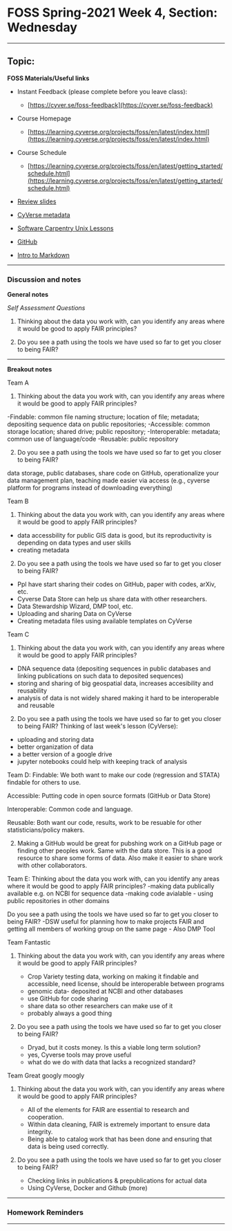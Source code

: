 # FOSS Spring-2021 Week 4, Section: Wednesday

----
## Topic: 

**FOSS Materials/Useful links**


- Instant Feedback (please complete before you leave class):
    - [https://cyver.se/foss-feedback](https://cyver.se/foss-feedback)
- Course Homepage 
    - [https://learning.cyverse.org/projects/foss/en/latest/index.html](https://learning.cyverse.org/projects/foss/en/latest/index.html)
- Course Schedule 
    - [https://learning.cyverse.org/projects/foss/en/latest/getting_started/schedule.html](https://learning.cyverse.org/projects/foss/en/latest/getting_started/schedule.html)

- [Review slides](https://de.cyverse.org/dl/d/7BA4D9B2-ABB2-4D00-9B09-EF80C565AF57/foss_week4_review.pdf)
- [CyVerse metadata](https://learning.cyverse.org/projects/data_store_guide/en/latest/step3.html?highlight=metadata)
- [Software Carpentry Unix Lessons](http://swcarpentry.github.io/shell-novice/)
- [GitHub](https://github.com/)
- [Intro to Markdown](https://github.com/adam-p/markdown-here/wiki/Markdown-Cheatsheet)

---- 
### Discussion and notes

**General notes**

*Self Assessment Questions*

1. Thinking about the data you work with, can you identify any areas where it would be good to apply FAIR principles?

2. Do you see a path using the tools we have used so far to get you closer to being FAIR? 



---

**Breakout notes**

Team A 
1. Thinking about the data you work with, can you identify any areas where it would be good to apply FAIR principles?

-Findable: common file naming structure; location of file; metadata; depositing sequence data on public repositories;
-Accessible: common storage location; shared drive; public repository;
-Interoperable: metadata; common use of language/code
-Reusable: public repository

2. Do you see a path using the tools we have used so far to get you closer to being FAIR? 

data storage, public databases, share code on GitHub, operationalize your data management plan, teaching made easier via access (e.g., cyverse platform for programs instead of downloading everything) 

Team B
1. Thinking about the data you work with, can you identify any areas where it would be good to apply FAIR principles?
 - data accessbility for public GIS data is good, but its reproductivity is depending on data types and user skills
 - creating metadata

2. Do you see a path using the tools we have used so far to get you closer to being FAIR? 
- Ppl have start sharing their codes on GitHub, paper with codes, arXiv, etc. 
- Cyverse Data Store can help us share data with other researchers.
- Data Stewardship Wizard, DMP tool, etc.
- Uploading and sharing Data on CyVerse
- Creating metadata files using available templates on CyVerse


Team C
1. Thinking about the data you work with, can you identify any areas where it would be good to apply FAIR principles?
- DNA sequence data (depositing sequences in public databases and linking publications on such data to deposited sequences)
- storing and sharing of big geospatial data, increases accesibility and reusability 
- analysis of data is not widely shared making it hard to be interoperable and reusable

2. Do you see a path using the tools we have used so far to get you closer to being FAIR? 
Thinking of last week's lesson (CyVerse):
- uploading and storing data
- better organization of data 
- a better version of a google drive
- jupyter notebooks could help with keeping track of analysis 


Team D: 
Findable: We both want to make our code (regression and STATA) findable for others to use. 

Accessible: Putting code in open source formats (GitHub or Data Store)

Interoperable: Common code and language. 

Reusable: Both want our code, results, work to be resuable for other statisticians/policy makers. 

 2. Making a GitHub would be great for pubshing work on a GitHub page or finding other peoples work. Same with the data store. This is a good resource to share some forms of data. Also make it easier to share work with other collaborators. 

Team E:
Thinking about the data you work with, can you identify any areas where it would be good to apply FAIR principles?
    -making data publically available e.g. on NCBI for sequence data
    -making code avialable - using public repositories in other domains

Do you see a path using the tools we have used so far to get you closer to being FAIR?
    -DSW useful for planning how to make projects FAIR and getting all members of working group on the same page - Also DMP Tool 
    
    
Team Fantastic

1. Thinking about the data you work with, can you identify any areas where it would be good to apply FAIR principles?

    - Crop Variety testing data, working on making it findable and accessible, need license, should be interoperable between programs
    - genomic data- deposited at NCBI and other databases
    - use GitHub for code sharing
    - share data so other researchers can make use of it
    - probably always a good thing

2. Do you see a path using the tools we have used so far to get you closer to being FAIR? 

    - Dryad, but it costs money. Is this a viable long term solution? 
    - yes, Cyverse tools may prove useful 
    - what do we do with data that lacks a recognized standard? 

Team Great googly moogly
1. Thinking about the data you work with, can you identify any areas where it would be good to apply FAIR principles?
    - All of the elements for FAIR are essential to research and cooperation. 
    - Within data cleaning, FAIR is extremely important to ensure data integrity. 
    - Being able to catalog work that has been done and ensuring that data is being used correctly. 

2. Do you see a path using the tools we have used so far to get you closer to being FAIR?
    - Checking links in publications & prepublications for actual data 
    - Using CyVerse, Docker and Github (more)


---

### Homework Reminders

----